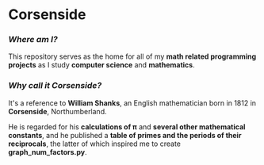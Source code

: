 # Corsenside
### **_Where am I?_**

This repository serves as the home for all of my **math related programming projects** as I study **computer science** and **mathematics**.

### **_Why call it Corsenside?_**

It's a reference to **William Shanks**, an English mathematician born in 1812 in **Corsenside**, Northumberland.

He is regarded for his **calculations of π** and **several other mathematical constants**, and he published a **table of primes and the periods of their reciprocals**, the latter of which inspired me to create **graph_num_factors.py**.
